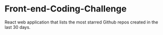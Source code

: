 # Front-end-Coding-Challenge
React web application that lists the most starred Github repos created in the last 30 days.
